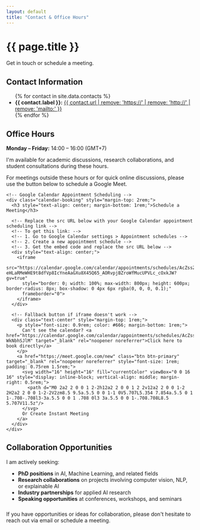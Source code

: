 ```yaml
---
layout: default
title: "Contact & Office Hours"
---
```


<div class="page-header">
  <div class="container">
    <h1>{{ page.title }}</h1>
    <p class="page-description">Get in touch or schedule a meeting.</p>
  </div>
</div>

<div class="container">
  <section class="section">
    <h2>Contact Information</h2>
    <ul class="contact-list">
      {% for contact in site.data.contacts %}
      <li>
        <strong>{{ contact.label }}:</strong>
        <a href="{{ contact.url }}" {% if contact.url contains 'http' %}target="_blank" rel="noopener noreferrer"{% endif %}>
          {{ contact.url | remove: 'https://' | remove: 'http://' | remove: 'mailto:' }}
        </a>
      </li>
      {% endfor %}
    </ul>
  </section>

  <section class="section section-gray" style="margin-left: -1.5rem; margin-right: -1.5rem; padding-left: 1.5rem; padding-right: 1.5rem;">
    <div class="office-hours">
      <h2>Office Hours</h2>
      <p><strong>Monday – Friday:</strong> 14:00 – 16:00 (GMT+7)</p>
      <p>I'm available for academic discussions, research collaborations, and student consultations during these hours.</p>
      <p>For meetings outside these hours or for quick online discussions, please use the button below to schedule a Google Meet.</p>
    </div>

    <!-- Google Calendar Appointment Scheduling -->
    <div class="calendar-booking" style="margin-top: 2rem;">
      <h3 style="text-align: center; margin-bottom: 1rem;">Schedule a Meeting</h3>
      
      <!-- Replace the src URL below with your Google Calendar appointment scheduling link -->
      <!-- To get this link: -->
      <!-- 1. Go to Google Calendar settings > Appointment schedules -->
      <!-- 2. Create a new appointment schedule -->
      <!-- 3. Get the embed code and replace the src URL below -->
      <div style="text-align: center;">
        <iframe 
          src="https://calendar.google.com/calendar/appointments/schedules/AcZssZ28DEjWCAu7-eHLaRMeWHE9t8dfVp8IcYneAaGXu8X45Q65_AORvpjBZroWfMucUPVLc_cOxkJW?gv=true" 
          style="border: 0; width: 100%; max-width: 800px; height: 600px; border-radius: 8px; box-shadow: 0 4px 6px rgba(0, 0, 0, 0.1);" 
          frameborder="0">
        </iframe>
      </div>
      
      <!-- Fallback button if iframe doesn't work -->
      <div class="text-center" style="margin-top: 1rem;">
        <p style="font-size: 0.9rem; color: #666; margin-bottom: 1rem;">
          Can't see the calendar? <a href="https://calendar.google.com/calendar/appointments/schedules/AcZssZ2FER7VWeR4Cc6Kh_y5XzNE5EbwP-WkNbhSJlM" target="_blank" rel="noopener noreferrer">Click here to book directly</a>
        </p>
        <a href="https://meet.google.com/new" class="btn btn-primary" target="_blank" rel="noopener noreferrer" style="font-size: 1rem; padding: 0.75rem 1.5rem;">
          <svg width="16" height="16" fill="currentColor" viewBox="0 0 16 16" style="display: inline-block; vertical-align: middle; margin-right: 0.5rem;">
            <path d="M0 2a2 2 0 0 1 2-2h12a2 2 0 0 1 2 2v12a2 2 0 0 1-2 2H2a2 2 0 0 1-2-2V2zm8.5 9.5a.5.5 0 0 1-1 0V5.707L5.354 7.854a.5.5 0 1 1-.708-.708l3-3a.5.5 0 0 1 .708 0l3 3a.5.5 0 0 1-.708.708L8.5 5.707V11.5z"/>
          </svg>
          Or Create Instant Meeting
        </a>
      </div>
    </div>
  </section>

  <section class="section">
    <h2>Collaboration Opportunities</h2>
    <p>I am actively seeking:</p>
    <ul style="padding-left: 2rem; margin-bottom: 1.5rem;">
      <li><strong>PhD positions</strong> in AI, Machine Learning, and related fields</li>
      <li><strong>Research collaborations</strong> on projects involving computer vision, NLP, or explainable AI</li>
      <li><strong>Industry partnerships</strong> for applied AI research</li>
      <li><strong>Speaking opportunities</strong> at conferences, workshops, and seminars</li>
    </ul>
    <p>If you have opportunities or ideas for collaboration, please don't hesitate to reach out via email or schedule a meeting.</p>
  </section>
</div>
